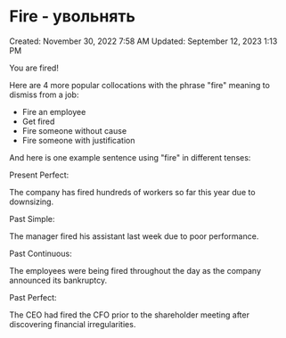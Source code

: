 # Fire - увольнять

Created: November 30, 2022 7:58 AM
Updated: September 12, 2023 1:13 PM

You are fired!

Here are 4 more popular collocations with the phrase "fire" meaning to dismiss from a job:

- Fire an employee
- Get fired
- Fire someone without cause
- Fire someone with justification

And here is one example sentence using "fire" in different tenses:

Present Perfect:

The company has fired hundreds of workers so far this year due to downsizing.

Past Simple:

The manager fired his assistant last week due to poor performance.

Past Continuous:

The employees were being fired throughout the day as the company announced its bankruptcy.

Past Perfect:

The CEO had fired the CFO prior to the shareholder meeting after discovering financial irregularities.